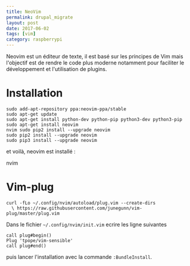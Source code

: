 ```yaml
---
title: NeoVim
permalink: drupal_migrate
layout: post
date: 2017-06-02
tags: [vim]
category: raspberrypi
---
```


Neovim est un éditeur de texte, il est basé sur les principes de Vim mais
l'objectif est de rendre le code plus moderne notamment pour faciliter le
développement et l'utilisation de plugins.

# Installation

    sudo add-apt-repository ppa:neovim-ppa/stable
    sudo apt-get update
    sudo apt-get install python-dev python-pip python3-dev python3-pip
    sudo apt-get install neovim
    nvim sudo pip2 install --upgrade neovim
    sudo pip2 install --upgrade neovim
    sudo pip3 install --upgrade neovim

et voilà, neovim est installé :

  nvim

# Vim-plug

    curl -fLo ~/.config/nvim/autoload/plug.vim --create-dirs
      \ https://raw.githubusercontent.com/junegunn/vim-plug/master/plug.vim

Dans le fichier `~/.config/nvim/init.vim` ecrire les ligne suivantes

    call plug#begin()
    Plug 'tpope/vim-sensible'
    call plug#end()

puis lancer l'installation avec la commande `:BundleInstall`.
